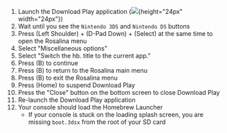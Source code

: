 1. Launch the Download Play application (![](/images/download-play-icon.png){height="24px" width="24px"})
2. Wait until you see the `Nintendo 3DS` and `Nintendo DS` buttons
3. Press (Left Shoulder) + (D-Pad Down) + (Select) at the same time to open the Rosalina menu
4. Select "Miscellaneous options"
5. Select "Switch the hb. title to the current app."
6. Press (B) to continue
7. Press (B) to return to the Rosalina main menu
8. Press (B) to exit the Rosalina menu
9. Press (Home) to suspend Download Play
10. Press the "Close" button on the bottom screen to close Download Play
11. Re-launch the Download Play application
12. Your console should load the Homebrew Launcher
    - If your console is stuck on the loading splash screen, you are missing `boot.3dsx` from the root of your SD card
